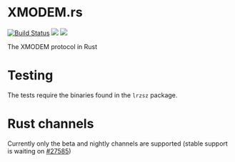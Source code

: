 # XMODEM.rs

[![Build Status](https://travis-ci.org/awelkie/xmodem.rs.svg?branch=master)](https://travis-ci.org/awelkie/xmodem.rs)
[![](https://img.shields.io/crates/v/xmodem.svg)](https://crates.io/crates/xmodem)
[![](https://img.shields.io/crates/l/xmodem.svg)](https://crates.io/crates/xmodem)

The XMODEM protocol in Rust

# Testing
The tests require the binaries found in the `lrzsz` package.

# Rust channels
Currently only the beta and nightly channels are supported (stable support is waiting on [#27585](https://github.com/rust-lang/rust/issues/27585))
